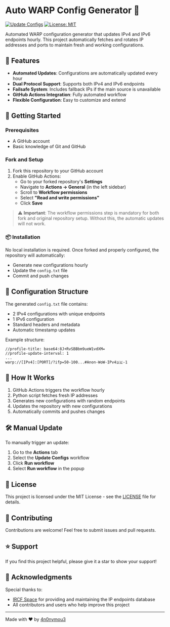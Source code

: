 # Auto WARP Config Generator 🔄

[![Update Configs](https://github.com/4n0nymou3/auto-warp-config/actions/workflows/update-configs.yml/badge.svg)](https://github.com/4n0nymou3/auto-warp-config/actions/workflows/update-configs.yml)
[![License: MIT](https://img.shields.io/badge/License-MIT-yellow.svg)](https://opensource.org/licenses/MIT)

Automated WARP configuration generator that updates IPv4 and IPv6 endpoints hourly. This project automatically fetches and rotates IP addresses and ports to maintain fresh and working configurations.

## 🌟 Features

- **Automated Updates**: Configurations are automatically updated every hour
- **Dual Protocol Support**: Supports both IPv4 and IPv6 endpoints
- **Failsafe System**: Includes fallback IPs if the main source is unavailable
- **GitHub Actions Integration**: Fully automated workflow
- **Flexible Configuration**: Easy to customize and extend

## 🚀 Getting Started

### Prerequisites

- A GitHub account
- Basic knowledge of Git and GitHub

### Fork and Setup

1. Fork this repository to your GitHub account
2. Enable GitHub Actions:
   - Go to your forked repository's **Settings**
   - Navigate to **Actions → General** (in the left sidebar)
   - Scroll to **Workflow permissions**
   - Select **"Read and write permissions"**
   - Click **Save**

> ⚠️ **Important**: The workflow permissions step is mandatory for both fork and original repository setup. Without this, the automatic updates will not work.

### 📦 Installation

No local installation is required. Once forked and properly configured, the repository will automatically:
- Generate new configurations hourly
- Update the `config.txt` file
- Commit and push changes

## 🔧 Configuration Structure

The generated `config.txt` file contains:
- 2 IPv4 configurations with unique endpoints
- 1 IPv6 configuration
- Standard headers and metadata
- Automatic timestamp updates

Example structure:
```plaintext
//profile-title: base64:8J+RvSBBbm9ueW1vdXM=
//profile-update-interval: 1
...
warp://[IPv4]:[PORT]/?ifp=50-100...#Anon-WoW-IPv4🇩🇪-1
```

## 🔄 How It Works

1. GitHub Actions triggers the workflow hourly
2. Python script fetches fresh IP addresses
3. Generates new configurations with random endpoints
4. Updates the repository with new configurations
5. Automatically commits and pushes changes

## 🛠️ Manual Update

To manually trigger an update:
1. Go to the **Actions** tab
2. Select the **Update Configs** workflow
3. Click **Run workflow**
4. Select **Run workflow** in the popup

## 📝 License

This project is licensed under the MIT License - see the [LICENSE](LICENSE) file for details.

## 🤝 Contributing

Contributions are welcome! Feel free to submit issues and pull requests.

## ⭐ Support

If you find this project helpful, please give it a star to show your support!

## 🙏 Acknowledgments

Special thanks to:
- [IRCF Space](https://github.com/ircfspace) for providing and maintaining the IP endpoints database
- All contributors and users who help improve this project

---
Made with ❤️ by [4n0nymou3](https://github.com/4n0nymou3)